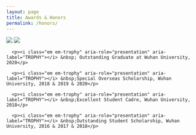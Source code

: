 ```yaml
---
layout: page
title: Awards & Honors
permalink: /honors/
---
```



<div class="honor">
    <img src="../assets/img/whu.png" class="circle mb-3 textwrapleft" style="max-width: 120px;">
    <img src="../assets/img/hyxt.jpeg" class="circle mb-3 textwrapleft" style="max-width: 120px;">

      <p><i class="em em-trophy" aria-role="presentation" aria-label="TROPHY"></i> &nbsp; Outstanding Graduate at Wuhan University, 2020</p>

      <p><i class="em em-trophy" aria-role="presentation" aria-label="TROPHY"></i> &nbsp;Special Overseas Scholarship, Wuhan University, 2018 & 2019 & 2020</p>

      <p><i class="em em-trophy" aria-role="presentation" aria-label="TROPHY"></i> &nbsp;Excellent Student Cadre, Wuhan University, 2018</p>

      <p><i class="em em-trophy" aria-role="presentation" aria-label="TROPHY"></i> &nbsp;Outstanding Student Scholarship, Wuhan University, 2016 & 2017 & 2018</p>
</div>
